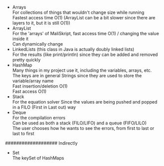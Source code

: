 - Arrays  
For collections of things that wouldn't change size while running  
Fastest access time O(1) (ArrayList can be a bit slower since there are layers to it, but it is still O(1))  
- ArrayList  
For the 'arrays' of MaliSkript, fast access time O(1) / changing the value inside it  
Can dynamically change  
- LinkedLists (this class in Java is actually doubly linked lists)  
For the results (like print/println) since they can be added and removed pretty quickly  
- HashMap  
Many things in my project use it, including the variables, arrays, etc.  
The keys are in general Strings since they are used to store the variable/array name  
Fast insertion/deletion O(1)  
Fast access O(1)  
- Stack  
For the equation solver
Since the values are being pushed and popped in a FILO (First in Last out) way  
- Deque  
For the compilation errors  
Can be used as both a stack (FILO/LIFO) and a queue (FIFO/LILO)  
The user chooses how he wants to see the errors, from first to last or last to first  

###################
Indirectly  
- Set  
The keySet of HashMaps

